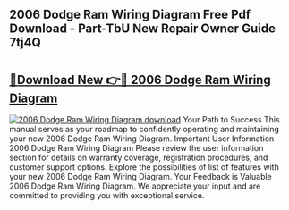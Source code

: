 ## 2006 Dodge Ram Wiring Diagram Free Pdf Download - Part-TbU New Repair Owner Guide 7tj4Q

# <h2><a href="http://dflexz.blite.top/?on=2006+Dodge+Ram+Wiring+Diagram">🔗Download New 👉🔴 2006 Dodge Ram Wiring Diagram</a></h2>

[![2006 Dodge Ram Wiring Diagram download](https://i.imgur.com/lujVjoI.png)](http://dflexz.blite.top/?on=2006+Dodge+Ram+Wiring+Diagram)
Your Path to Success This manual serves as your roadmap to confidently operating and maintaining your new 2006 Dodge Ram Wiring Diagram. Important User Information 2006 Dodge Ram Wiring Diagram Please review the user information section for details on warranty coverage, registration procedures, and customer support options. Explore the possibilities of list of features with your new 2006 Dodge Ram Wiring Diagram. Your Feedback is Valuable 2006 Dodge Ram Wiring Diagram. We appreciate your input and are committed to providing you with exceptional service.
